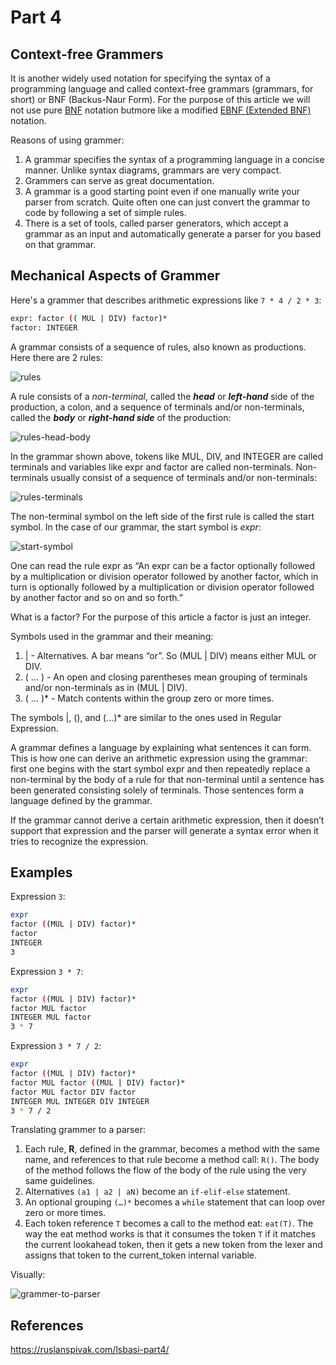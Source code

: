 # Part 4

## Context-free Grammers

It is another widely used notation for specifying the syntax of a programming
language and called context-free grammars (grammars, for short) or BNF (Backus-Naur
Form). For the purpose of this article we will not use pure [BNF](https://en.wikipedia.org/wiki/Backus%E2%80%93Naur_form)
notation butmore like a modified [EBNF (Extended BNF)](https://en.wikipedia.org/wiki/Extended_Backus%E2%80%93Naur_form)
notation.

Reasons of using grammer:

1. A grammar specifies the syntax of a programming language in a concise manner.
Unlike syntax diagrams, grammars are very compact.
2. Grammers can serve as great documentation.
3. A grammar is a good starting point even if one manually write your parser
from scratch. Quite often one can just convert the grammar to code by following
a set of simple rules.
4. There is a set of tools, called parser generators, which accept a grammar as
an input and automatically generate a parser for you based on that grammar.

## Mechanical Aspects of Grammer

Here's a grammer that describes arithmetic expressions like `7 * 4 / 2 * 3`:

```bash
expr: factor (( MUL | DIV) factor)*
factor: INTEGER
```

A grammar consists of a sequence of rules, also known as productions. Here there
are 2 rules:

![rules](https://ruslanspivak.com/lsbasi-part4/lsbasi_part4_bnf2.png)

A rule consists of a *non-terminal*, called the ***head*** or ***left-hand*** side of the
production, a colon, and a sequence of terminals and/or non-terminals, called
the ***body*** or ***right-hand side*** of the production:

![rules-head-body](https://ruslanspivak.com/lsbasi-part4/lsbasi_part4_bnf3.png)

In the grammar shown above, tokens like MUL, DIV, and INTEGER are called terminals
and variables like expr and factor are called non-terminals. Non-terminals usually
consist of a sequence of terminals and/or non-terminals:

![rules-terminals](https://ruslanspivak.com/lsbasi-part4/lsbasi_part4_bnf4.png)

The non-terminal symbol on the left side of the first rule is called the start
symbol. In the case of our grammar, the start symbol is *expr*:

![start-symbol](https://ruslanspivak.com/lsbasi-part4/lsbasi_part4_bnf5.png)

One can read the rule expr as “An expr can be a factor optionally followed by a
multiplication or division operator followed by another factor, which in turn is
optionally followed by a multiplication or division operator followed by another
factor and so on and so forth.”

What is a factor? For the purpose of this article a factor is just an integer.

Symbols used in the grammar and their meaning:

1. | - Alternatives. A bar means “or”. So (MUL | DIV) means either MUL or DIV.
2. ( … ) - An open and closing parentheses mean grouping of terminals and/or
   non-terminals as in (MUL | DIV).
3. ( … )* - Match contents within the group zero or more times.

The symbols |, (), and (…)* are similar to the ones used in Regular Expression.

A grammar defines a language by explaining what sentences it can form. This is
how one can derive an arithmetic expression using the grammar: first one begins
with the start symbol expr and then repeatedly replace a non-terminal by the
body of a rule for that non-terminal until a sentence has been generated consisting
solely of terminals. Those sentences form a language defined by the grammar.

If the grammar cannot derive a certain arithmetic expression, then it doesn’t
support that expression and the parser will generate a syntax error when it tries
to recognize the expression.

## Examples

Expression `3`:

```bash
expr
factor ((MUL | DIV) factor)*
factor
INTEGER
3
```

Expression `3 * 7`:

```bash
expr
factor ((MUL | DIV) factor)*
factor MUL factor
INTEGER MUL factor
3 * 7
```

Expression `3 * 7 / 2`:

```bash
expr
factor ((MUL | DIV) factor)*
factor MUL factor ((MUL | DIV) factor)*
factor MUL factor DIV factor
INTEGER MUL INTEGER DIV INTEGER
3 * 7 / 2
```

Translating grammer to a parser:

1. Each rule, **R**, defined in the grammar, becomes a method with the same
   name, and references to that rule become a method call: `R()`. The body of
   the method follows the flow of the body of the rule using the very same
   guidelines.
2. Alternatives `(a1 | a2 | aN)` become an `if-elif-else` statement.
3. An optional grouping `(…)*` becomes a `while` statement that can loop over zero
   or more times.
4. Each token reference `T` becomes a call to the method eat: `eat(T)`. The way
   the eat method works is that it consumes the token `T` if it matches the current
   lookahead token, then it gets a new token from the lexer and assigns that token
   to the current_token internal variable.

Visually:

![grammer-to-parser](https://ruslanspivak.com/lsbasi-part4/lsbasi_part4_rules.png)

## References

<https://ruslanspivak.com/lsbasi-part4/>
